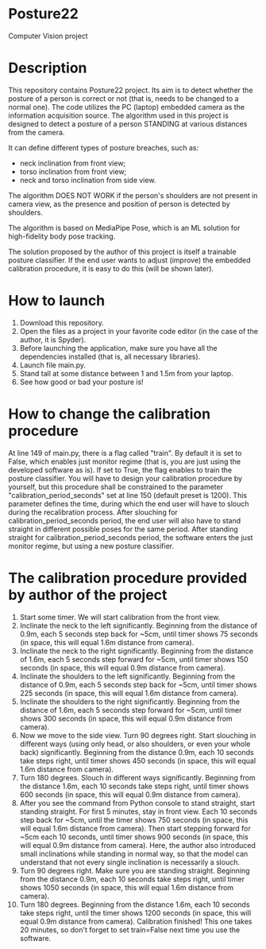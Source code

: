 # Posture22
Computer Vision project

# Description

This repository contains Posture22 project. Its aim is to detect whether the posture of a person is correct or not (that is, needs to be changed to a normal one).
The code utilizes the PC (laptop) embedded camera as the information acquisition source.
The algorithm used in this project is designed to detect a posture of a person STANDING at various distances from the camera.

It can define different types of posture breaches, such as:
- neck inclination from front view;
- torso inclination from front view;
- neck and torso inclination from side view.

The algorithm DOES NOT WORK if the person's shoulders are not present in camera view, as the presence and position of person is detected by shoulders.

The algorithm is based on MediaPipe Pose, which is an ML solution for high-fidelity body pose tracking.

The solution proposed by the author of this project is itself a trainable posture classifier. If the end user wants to adjust (improve) the embedded calibration
procedure, it is easy to do this (will be shown later).

# How to launch

1. Download this repository.
2. Open the files as a project in your favorite code editor (in the case of the author, it is Spyder).
3. Before launching the application, make sure you have all the dependencies installed (that is, all necessary libraries).
4. Launch file main.py.
5. Stand tall at some distance between 1 and 1.5m from your laptop.
6. See how good or bad your posture is!

# How to change the calibration procedure

At line 149 of main.py, there is a flag called "train". By default it is set to False, which enables just monitor regime (that is, you are just using the developed
software as is). If set to True, the flag enables to train the posture classifier. You will have to design your calibration procedure by yourself, but this procedure
shall be constrained to the parameter "calibration_period_seconds" set at line 150 (default preset is 1200). This parameter defines the time, during which the end user
will have to slouch during the recalibration process. After slouching for calibration_period_seconds period, the end user will also have to stand straight in different
possible poses for the same period. After standing straight for calibration_period_seconds period, the software enters the just monitor regime, but using a new posture
classifier.

# The calibration procedure provided by author of the project

1. Start some timer. We will start calibration from the front view.
2. Inclinate the neck to the left significantly. Beginning from the distance of 0.9m, each 5 seconds step back for ~5cm, until timer shows 75 seconds (in space, this
will equal 1.6m distance from camera).
3. Inclinate the neck to the right significantly. Beginning from the distance of 1.6m, each 5 seconds step forward for ~5cm, until timer shows 150 seconds (in
space, this will equal 0.9m distance from camera).
4. Inclinate the shoulders to the left significantly. Beginning from the distance of 0.9m, each 5 seconds step back for ~5cm, until timer shows 225 seconds (in
space, this will equal 1.6m distance from camera).
5. Inclinate the shoulders to the right significantly. Beginning from the distance of 1.6m, each 5 seconds step forward for ~5cm, until timer shows 300 seconds (in
space, this will equal 0.9m distance from camera).
6. Now we move to the side view. Turn 90 degrees right. Start slouching in different ways (using only head, or also shoulders, or even your whole back) significantly.
Beginning from the distance 0.9m, each 10 seconds take steps right, until timer shows 450 seconds (in space, this will equal 1.6m distance from camera).
7. Turn 180 degrees. Slouch in different ways significantly. Beginning from the distance 1.6m, each 10 seconds take steps right, until timer shows 600 seconds (in
space, this will equal 0.9m distance from camera).
8. After you see the command from Python console to stand straight, start standing straight. For first 5 minutes, stay in front view. Each 10 seconds step back for
~5cm, until the timer shows 750 seconds (in space, this will equal 1.6m distance from camera). Then start stepping forward for ~5cm each 10 seconds, until timer
shows 900 seconds (in space, this will equal 0.9m distance from camera). Here, the author also introduced small inclinations while standing in normal way, so that the
model can understand that not every single inclination is necessarily a slouch.
9. Turn 90 degrees right. Make sure you are standing straight. Beginning from the distance 0.9m, each 10 seconds take steps right, until timer shows 1050 seconds 
(in space, this will equal 1.6m distance from camera).
10. Turn 180 degrees. Beginning from the distance 1.6m, each 10 seconds take steps right, until the timer shows 1200 seconds (in space, this will equal 0.9m 
distance from camera). Calibration finished! This one takes 20 minutes, so don't forget to set train=False next time you use the software.
